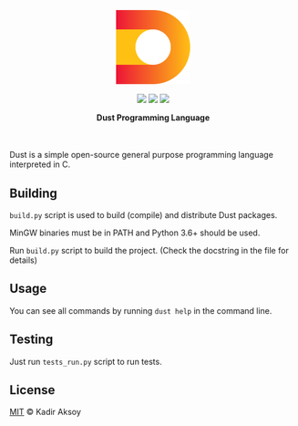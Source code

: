 <p align="center"><img src="https://raw.githubusercontent.com/kadir014/Dust/main/assets/dust_logo.png" width=130></p>
<p align="center">
  <img src="https://img.shields.io/badge/license-MIT-blue.svg">
  <img src="https://img.shields.io/badge/version-0.0.16-yellow">
  <a href="https://www.codacy.com/gh/kadir014/Dust/dashboard?utm_source=github.com&amp;utm_medium=referral&amp;utm_content=kadir014/Dust&amp;utm_campaign=Badge_Grade"><img src="https://app.codacy.com/project/badge/Grade/78b40ba8378d4292aa64c25178ca516c"><a/>
</p>
<p align="center">
<strong>Dust Programming Language</strong>
</p>
<br><br>
Dust is a simple open-source general purpose programming language interpreted in C.

## Building
`build.py` script is used to build (compile) and distribute Dust packages.

MinGW binaries must be in PATH and Python 3.6+ should be used.

Run `build.py` script to build the project. (Check the docstring in the file for details)

## Usage
You can see all commands by running `dust help` in the command line.

## Testing
Just run `tests_run.py` script to run tests.

## License
[MIT](LICENSE) © Kadir Aksoy
